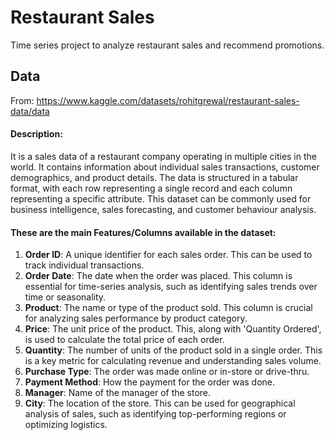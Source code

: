 # Restaurant Sales
Time series project to analyze restaurant sales and recommend promotions.

## Data
From: https://www.kaggle.com/datasets/rohitgrewal/restaurant-sales-data/data

#### Description: 
It is a sales data of a restaurant company operating in multiple cities in the world. It contains information about individual sales transactions, customer demographics, and product details. The data is structured in a tabular format, with each row representing a single record and each column representing a specific attribute. This dataset can be commonly used for business intelligence, sales forecasting, and customer behaviour analysis.

#### These are the main Features/Columns available in the dataset:
1. **Order ID**: A unique identifier for each sales order. This can be used to track individual transactions.
2. **Order Date**: The date when the order was placed. This column is essential for time-series analysis, such as identifying sales trends over time or seasonality.
3. **Product**: The name or type of the product sold. This column is crucial for analyzing sales performance by product category.
4. **Price**: The unit price of the product. This, along with 'Quantity Ordered', is used to calculate the total price of each order.
5. **Quantity**: The number of units of the product sold in a single order. This is a key metric for calculating revenue and understanding sales volume.
6. **Purchase Type**: The order was made online or in-store or drive-thru.
7. **Payment Method**: How the payment for the order was done.
8. **Manager**: Name of the manager of the store.
9. **City**: The location of the store. This can be used for geographical analysis of sales, such as identifying top-performing regions or optimizing logistics.

